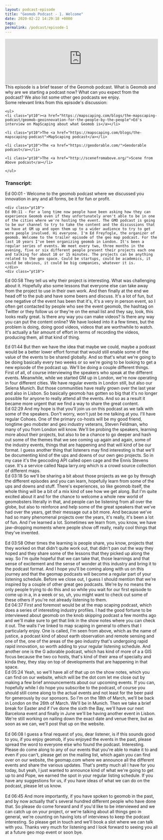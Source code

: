 ```yaml
--- 
layout: podcast-episode
title: "Geomob Podcast - 1. Welcome"
date: 2020-02-22 14:29:18 +0000
tags: 
permalink: /podcast/episode-1
---
```



<iframe class="castos-iframe-player" src="https://5e2e9055a029d5-78101471.castos.com/player/152002" frameborder="0" scrolling="no" width="100%" height="150"></iframe>

<div class="pt20">
  This episode is a brief teaser of the Geomob podcast. What is Geomob and why are we starting a podcast now? What can you expect from the podcast? We also list some other geo podcasts we enjoy.

  <div class="pt20">
    Some relevant links from this episode's discussion:

    <ul>
    <li class="pt10"><a href="https://mapscaping.com/blogs/the-mapscaping-podcast/geomob-geoinnovation-for-the-people-by-the-people">Ed's interview on MapScaping about what Geomob is</a></li>

    <li class="pt10">The <a href="https://mapscaping.com/blogs/the-mapscaping-podcast">MapScaping podcast</a></li>

    <li class="pt10">The <a href="https://geodorable.com/">Geodorable podcast</a></li>

    <li class="pt10">The <a href="http://scenefromabove.org/">Scene from Above podcast</a></li>

    </ul>

  </div>
  <div class="pt20">
    <h3>Transcript:</h3>
    Ed 00:01 - Welcome to the geomob podcast where we discussed you innovation in any and all forms, be it for fun or profit.
    
    <div class="pt10">
    Ed 00:11 - For a long time now people have been asking how they can experience Geomob even if they unfortunately aren't able to be in one of the cities where we're hosting the event. The GMO podcast is going to be our channel to try to take the content and the discussions that we have at GM up and open them up to a wider audience to try to get more people involved. Hi everyone. I'm Ed Freyfogle, the organizer of geomob. Welcome to the trailer episode of the geo map podcast. For the last 10 years I've been organizing geomob in London. It's been a regular series of events. We meet every two, three months in the evening, five or six different people present their projects each one and talking for about 10 or 15 minutes. The projects can be anything related to the geo space. Could be startups, could be academics, it could be obvious, it could be big companies, whatever it is.
    </div>
    <div class="pt10">
Ed    00:58    They tell us why their project is interesting. What was challenging about it. Hopefully also some lessons that everyone else can take away from the project to use in their own work. And then finally at the end we head off to the pub and have some beers and discuss. It's a lot of fun, but one negative of the event has been that it's, it's a very in person event, so I often get contacted by people who see the event geomob, the hashtag on Twitter or they follow us or they're on the email list and they say, look, this looks really great. Is there any way you can make videos? Is there any way you can put the content online? We have looked into it a few times, but the problem is doing, doing good videos, videos that are worthwhile to watch. It's actually a fair amount of effort in terms of recording the videos, producing them, all that kind of thing.
    </div>
    <div class="pt10">
Ed    01:44    But then we have the idea that maybe we could, maybe a podcast would be a better lower effort format that would still enable some of the value of the events to be shared globally. And so that's what we're going to be doing basically every two weeks or so we're going to be looking to get a new episode of the podcast up. We'll be doing a couple different things. First of all, of course interviewing the speakers who speak at the different events. Meanwhile, while we started GM up in London, we're now operating in four different cities. We have regular events in London still, but also our Selena Munich. But those communities have really grown over the last year and also in Lisbon. So basically geomob has gotten so big that it's no longer possible for anyone to really attend all the events. And so as a result it became more urgent that we find a way to share the great content.
    </div>
    <div class="pt10">
Ed    02:29    And my hope is that you'll join us on this podcast as we talk with some of the speakers. Don't worry, won't just be me talking at you. I'll have regular Cohoes. One of the primary co-hosts will be my good friend, longtime geo mobster and geo industry veterans, Steven Feldman, who many of you from London will know. We'll be probing the speakers, learning more about their projects, but also to be a chance to go deeper and hash out some of the themes that we see coming up again and again, some of the industry events, things that are happening and that will kind of be our format. I guess another thing that listeners may find interesting is that we'll be documenting kind of the ups and downs of our own geo projects. So in my case it's the geocoding API called open cage and the Ennis Stevens case. It's a service called Napa larry.org which is a crowd source collection of different maps.
    </div>
    <div class="pt10">
Ed    03:18    So we'll be sharing a bit about those projects as we go by through the different episodes and you can learn, hopefully learn from some of the ups and downs and stuff. There's experiences, so like geomob itself, the whole thing will be a bit of a mix kind of see how we get along. But I'm quite excited about it and for the chance to welcome a whole new world of geomobsters literally in that, and people can be listening from all over the globe, but also to reinforce and help some of the great speakers that we've had over the years, get their message out a bit more. And because we've had so many phenomenal projects over the years, it's really, it's been a lot of fun. And I've learned a lot. Sometimes we learn from, you know, we have jaw-dropping moments where people show off really, really cool things that they've invented.
    </div>    
    <div class="pt10">
Ed    03:58    Other times the learning is people share, you know, projects that they worked on that didn't quite work out, that didn't pan out the way they hoped and they share some of the lessons that they picked up along the way. So I'm quite hopeful that we can take that, those learnings and that sense of excitement and the sense of wonder at this industry and bring it to the podcast format. And I hope you'll be coming along with us on this journey and that the geomap podcasts will become a regular part of your listening schedule. Before we close out, I guess I should mention that we're inspired by a couple of other great geo podcasts. We're by no means the only people trying to do this and so while you wait for our first episode to come up in a, in a week or so, uh, you might want to check out some of these others if you're not already listening to them.
    </div>
    <div class="pt10">
Ed    04:37    First and foremost would be at the map scaping podcast, which does a series of interesting industry profiles. I had the good fortune to be interviewed about geomob on the knob skipping podcast a few months ago and we'll make sure to get that link in the show notes where you can check it out. The walls I've linked to map scaping in general to others that I particularly enjoy. One is called, I'm seen from above, which as the name of justice, a podcast kind of about earth observation and remote sensing and one of the, one of the areas of the geo industry that's undergoing rapid rapid innovation, so worth adding to your regular listening schedule. And another one is the G adorable podcast, which has kind of more of a a GIS focus because the two co hosts, that's kind of their area of specialty and kinda they, they stay on top of developments that are happening in that space.
    </div>
    <div class="pt10">
Ed    05:24    Yeah, so we'll have all of that up on the show notes, which you can find on our website, which will be the dot com let me close out by making a few brief announcements about our upcoming events. If you can, hopefully while I do hope you subscribe to the podcast, of course you should still come along to the actual events and not least for the beer paid for generously by our sponsors. So I'm on the 18th of March, we'll be back in London on the 26th of March. We'll be in Munich. Then we take a brief break for Easter and if I've done the sixth the Bay, we'll have our next Barcelona event and finally in June we'll be having another event in Lisbon. We're still working on nailing down the exact date and venue there, but as soon as we can, we'll post that up on the website.
    </div>    
    <div class="pt10">
Ed    06:08    I guess a final request of you, dear listener, is if this sounds good to you, if you enjoy geomob, if you enjoyed the events in the past, please spread the word to everyone else who found the podcast. Interesting. Please do come along to any of our events that you're able to make it to and even if you can't, please get on the mailing list, which again you can find over on our website, the geomap.com where we announce all the different events and share the various updates. That's pretty much all I have for you today, but yeah, I just wanted to announce kind of what we're going to get up to and Pope, we earned the spot in your regular listing schedule. If you have any suggestions for us, if you have ideas of what we can do on the podcast, please let us know.
    </div>    
    <div class="pt10">
Ed    06:45    And more importantly, if you have spoken to geomob in the past, and by now actually that's several hundred different people who have done that. So please do come forward and if you'd like to be interviewed and we can catch up on your project, or we're talking about all things geo in general, we're counting on having lots of interviews to keep the podcast interesting. So please get in touch and we'll book a slot where we can talk with you. Thanks very much for listening and I look forward to seeing you all at a future geo mop event or soon bye.
    </div>    
  </div>  
</div>   



